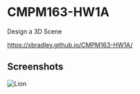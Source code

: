 # CMPM163-HW1A
Design a 3D Scene

https://xbradley.github.io/CMPM163-HW1A/

## Screenshots

![Lion](Screenshots/Screenshot(1).png)
